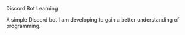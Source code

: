 Discord Bot Learning

A simple Discord bot I am developing to gain a better understanding of programming.